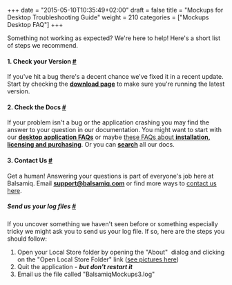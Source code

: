 +++
date = "2015-05-10T10:35:49+02:00"
draft = false
title = "Mockups for Desktop Troubleshooting Guide"
weight = 210
categories = ["Mockups Desktop FAQ"]
+++

Something not working as expected? We're here to help! Here's a short list of steps we recommend.

#### 1\. Check your Version [#](#update)

If you've hit a bug there's a decent chance we've fixed it in a recent update. Start by checking the [**download page**](https://balsamiq.com/download/) to make sure you're running the latest version.

#### 2\. Check the Docs [#](#docs)

If your problem isn't a bug or the application crashing you may find the answer to your question in our documentation. You might want to start with our [**desktop application FAQs**](http://support.balsamiq.com/customer/portal/articles/127377#faq) or maybe [these FAQs about **installation, licensing and purchasing**](http://support.balsamiq.com/customer/portal/articles/127377#links). Or you can [**search**](http://support.balsamiq.com/#support-ask) all our docs.

#### 3\. Contact Us [#](#contact)

Get a human! Answering your questions is part of everyone's job here at Balsamiq. Email [**support@balsamiq.com**](mailto:support@balsamiq.com) or find more ways to [contact us here](https://balsamiq.com/company/#contact).

##### Send us your log files [#](#logs)

If you uncover something we haven't seen before or something especially tricky we might ask you to send us your log file. If so, here are the steps you should follow:

1.  Open your Local Store folder by opening the "About"  dialog and clicking on the "Open Local Store Folder" link ([see pictures here](http://support.balsamiq.com/customer/portal/articles/1033437))
2.  Quit the application - _**but don't restart it**_
3.  Email us the file called "BalsamiqMockups3.log"
